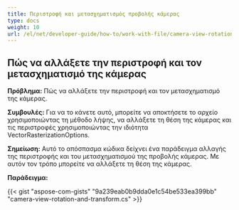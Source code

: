 ```yaml
---
title: Περιστροφή και μετασχηματισμός προβολής κάμερας
type: docs
weight: 10
url: /el/net/developer-guide/how-to/work-with-file/camera-view-rotation-and-transform/
---
```


## **Πώς να αλλάξετε την περιστροφή και τον μετασχηματισμό της κάμερας**

**Πρόβλημα:** Πώς να αλλάξετε την περιστροφή και τον μετασχηματισμό της κάμερας.

**Συμβουλές:** Για να το κάνετε αυτό, μπορείτε να αποκτήσετε το αρχείο χρησιμοποιώντας τη μέθοδο λήψης, να αλλάξετε τη θέση της κάμερας και τις περιστροφές χρησιμοποιώντας την ιδιότητα VectorRasterizationOptions.

**Σημείωση:** Αυτό το απόσπασμα κώδικα δείχνει ένα παράδειγμα αλλαγής της περιστροφής και του μετασχηματισμού της προβολής κάμερας. Με αυτόν τον τρόπο μπορείτε να αλλάξετε τη θέση της κάμερας.

**Παράδειγμα:**

{{< gist "aspose-com-gists" "9a239eab0b9dda0e1c54be533ea399bb" "camera-view-rotation-and-transform.cs" >}}
